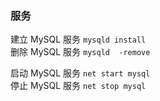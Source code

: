 
### 服务

建立 MySQL 服务 `mysqld install`         
删除 MySQL 服务 `mysqld  -remove`  

启动 MySQL 服务 `net start mysql`  
停止 MySQL 服务 `net stop mysql`  
